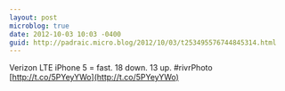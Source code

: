 ```yaml
---
layout: post
microblog: true
date: 2012-10-03 10:03 -0400
guid: http://padraic.micro.blog/2012/10/03/t253495576744845314.html
---
```

Verizon LTE iPhone 5 = fast. 18 down. 13 up. 
#rivrPhoto [http://t.co/5PYeyYWo](http://t.co/5PYeyYWo)
